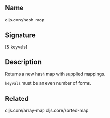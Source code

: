 ## Name
cljs.core/hash-map

## Signature
[& keyvals]

## Description

Returns a new hash map with supplied mappings.

`keyvals` must be an even number of forms.

## Related
cljs.core/array-map
cljs.core/sorted-map
